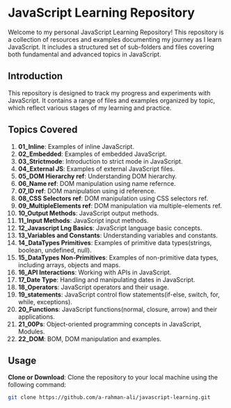 # JavaScript Learning Repository

Welcome to my personal JavaScript Learning Repository! This repository is a collection of resources and examples documenting my journey as I learn JavaScript. It includes a structured set of sub-folders and files covering both fundamental and advanced topics in JavaScript.

## Introduction

This repository is designed to track my progress and experiments with JavaScript. It contains a range of files and examples organized by topic, which reflect various stages of my learning and practice.

## Topics Covered

1. **01_Inline**: Examples of inline JavaScript.
2. **02_Embedded**: Examples of embedded JavaScript.
3. **03_Strictmode**: Introduction to strict mode in JavaScript.
4. **04_External JS**: Examples of external JavaScript files.
5. **05_DOM Hierarchy ref**: Understanding DOM hierarchy.
6. **06_Name ref**: DOM manipulation using name refernce.
7. **07_ID ref**: DOM manipulation using id reference.
8. **08_CSS Selectors ref**: DOM manipulation using CSS selectors ref.
9. **09_MultipleElements ref**: DOM manipulation via multiple-elements ref.
10. **10_Output Methods**: JavaScript output methods.
11. **11_Input Methods**: JavaScript input methods.
12. **12_Javascript Lng Basics**: JavaScript language basic concepts.
13. **13_Variables and Constants**: Understanding variables and constants.
14. **14_DataTypes Primitives**: Examples of primitive data types(strings, boolean, undefined, null).
15. **15_DataTypes Non-Primitives**: Examples of non-primitive data types, including arrays, objects and maps.
16. **16_API Interactions**: Working with APIs in JavaScript.
17. **17_Date Type**: Handling and manipulating dates in JavaScript.
18. **18_Operators**: JavaScript operators and their usage.
19. **19_statements**: JavaScript control flow statements(if-else, switch, for, while, exceptions).
20. **20_Functions**: JavaScript functions(normal, closure, arrow) and their applications.
21. **21_00Ps**: Object-oriented programming concepts in JavaScript, Modules.
22. **22_DOM**: BOM, DOM manipulation and examples.

<!-- ## Folder Structure

The repository is organized as follows:

### 01. Inline
- **01_inline.html**: Demonstrates inline JavaScript.

### 02. Embedded
- **02_embedded.html**: Shows how to embed JavaScript within HTML.

### 03. Strict Mode
- **03_strictmode.html**: Example of using strict mode in JavaScript.

### 04. External JS
- **04_external.html**: Demonstrates using external JavaScript files.
- **external.js**: External JavaScript file.

### 05. DOM Hierarchy
- **05_index.html**: Overview of DOM hierarchy.
- **05_external.js**: JavaScript related to DOM hierarchy.

### 06. Name Reference
- **06_index.html**: References using names in JavaScript.
- **index.js**: JavaScript file for name references.

### 07. ID Reference
- **07_index.html**: Demonstrates how to use IDs in JavaScript.
- **index.js**: JavaScript file for ID references.

### 08. CSS Selectors Reference
- **08_index.html**: Examples of CSS selectors.
- **index.js**: JavaScript file for CSS selectors.

### 09. Multiple Elements Reference
- **09_index.html**: Working with multiple elements in JavaScript.
- **index.js**: JavaScript file for multiple elements.

### 10. Output Methods
- **10_index.html**: Various methods for outputting data in JavaScript.
- **index.js**: JavaScript file for output methods.

### 11. Input Methods
- **form_input.html**: Form input handling.
- **variables.html**: Variables used in input examples.
- **index.js**: JavaScript file for input methods.
- **prompt_input.html**: Using prompts for input.

### 12. JavaScript Language Basics
- **variables.html**: Basics of JavaScript variables.

### 13. Variables and Constants
- **variables.html**: Understanding variables and constants.

### 14. Data Types (Primitives)
- **01_datatypes.html**: Introduction to data types.
- **01_datatypes.js**: JavaScript examples for data types.
- **02_strings.html**: Working with strings.
- **02_strings.js**: JavaScript examples for strings.
- **03_stringManipulations.html**: String manipulation techniques.
- **03_stringManipulations.js**: JavaScript examples for string manipulations.
- **04_stringStyles.html**: String styling.
- **04_stringStyles.js**: JavaScript examples for string styling.
- **05_stringClassStyles.html**: String class styles.
- **05_stringClassStyles.js**: JavaScript examples for string class styles.
- **06_stringFunctions.html**: String functions.
- **06_stringFunctions.js**: JavaScript examples for string functions.
- **07_strings.html**: Additional string examples.
- **07_strings.js**: JavaScript file for additional strings.
- **08_stringTrim.html**: String trimming techniques.
- **08_stringTrim.js**: JavaScript examples for string trimming.
- **09_stringSplit.html**: String splitting.
- **09_stringSplit.js**: JavaScript examples for string splitting.
- **10_stringMatch.html**: String matching techniques.
- **10_stringMatch.js**: JavaScript examples for string matching.
- **11_boolean.html**: Understanding boolean data types.
- **11_boolean.js**: JavaScript file for boolean data types.
- **12_boolean.html**: Additional boolean examples.
- **12_boolean.js**: JavaScript file for additional boolean examples.
- **13_undefined.html**: Handling undefined values.
- **13_undefined.js**: JavaScript examples for undefined values.
- **14_null.html**: Working with null values.
- **14_null.js**: JavaScript examples for null values.

### 15. Data Types (Non-Primitives)
- **15_non-primitives.html**: Introduction to non-primitive data types.

- **16_arrays.html**: Working with arrays.
- **17_arrays.html**: More examples with arrays.
- **18_arrays.html**: Array manipulations.
- **18_arrays.js**: JavaScript file for array manipulations.
- **19_arrays.html**: Advanced array examples.
- **19_arrays.js**: JavaScript file for advanced array examples.
- **20_dynamic_elements.html**: Dynamic elements in arrays.
- **21_properties_of_element.html**: Properties of array elements.
- **21_properties_of_element.js**: JavaScript examples for array element properties.
- **22_dynamic_elements.html**: More dynamic element examples.
- **22_dynamic_elements.js**: JavaScript file for more dynamic elements.
- **23_array_elements.html**: Working with array elements.
- **23_array_elements.js**: JavaScript examples for array elements.
- **24_array_adding_elements.html**: Adding elements to arrays.
- **24_array_adding_elements.js**: JavaScript file for adding elements.
- **25_array_remove_elements.html**: Removing elements from arrays.
- **25_array_remove_elements.js**: JavaScript file for removing elements.
- **26_array_manipulations.html**: Advanced array manipulations.
- **26_array_manipulations.js**: JavaScript file for advanced array manipulations.

- **27_sorts.html**: Sorting arrays.
- **27_sorts.js**: JavaScript file for sorting arrays.
- **28_objects.html**: Introduction to objects.
- **29_objects_example.html**: Example objects.
- **29_objects_example.js**: JavaScript file for example objects.
- **30_objects_ex1.html**: Objects example 1.
- **30_objects_ex1.js**: JavaScript file for objects example 1.
- **31_objects_with_function.html**: Objects with functions.
- **31_objects_with_function.js**: JavaScript file for objects with functions.
- **32_objects_ex2.html**: Objects example 2.
- **32_objects_ex2.js**: JavaScript file for objects example 2.
- **33_objects_ex3.html**: Objects example 3.
- **33_objects_ex3.js**: JavaScript file for objects example 3.
- **34_maps.html**: Introduction to maps.
- **35_maps_ex1.html**: Maps example 1.
- **35_maps_ex1.js**: JavaScript file for maps example 1.

- **36_nonPrimitives_Summary.html**: Summary of non-primitives.

### 16. API Interactions
- **01_api.html**: Introduction to API interactions.
- **02_api_ex1.html**: API example 1.
- **02_api_ex1.js**: JavaScript file for API example 1.
- **03_api_nasa.html**: NASA API example.
- **03_api_nasa.js**: JavaScript file for NASA API example.
- **data.json**: Sample data file for API interactions.

### 17. Date Type
- **01_date.html**: Introduction to date types.
- **02_date_ex1.html**: Date example 1.
- **02_date_ex1.js**: JavaScript file for date example 1.
- **03_date_ex2.html**: Date example 2.
- **03_date_ex2.js**: JavaScript file for date example 2.

### 18. Operators
- **01_operators.html**: Introduction to operators.
- **01_operators.js**: JavaScript file for operators.
- **02_unary_operators.html**: Unary operators.
- **02_unary_operators.js**: JavaScript file for unary operators.
- **03_ternary_operator_ex.html**: Ternary operator examples.
- **03_ternary_operator_ex.js**: JavaScript file for ternary operator examples.
- **04_emi.html**: EMI (Equated Monthly Installments) example.
- **04_emi.js**: JavaScript file for EMI example.
- **05_evenOdd.html**: Even and odd numbers example.
- **05_evenOdd.js**: JavaScript file for even and odd numbers.
- **06_comp_operators.html**: Comparison operators.
- **06_comp_operators.js**: JavaScript file for comparison operators.
- **07_comp_ops.html**: Additional comparison operators.
- **07_comp_ops.js**: JavaScript file for additional comparison operators.
- **07_users.json**: Sample users data file.
- **08_special_ops.html**: Special operators.
- **08_special_ops.js**: JavaScript file for special operators.
- **09_special_ops.html**: More special operators.
- **09_special_ops.js**: JavaScript file for more special operators.
- **10_comparision_operators.html**: Comparison operators in-depth.
- **10_comparision_operators.js**: JavaScript file for comparison operators in-depth.

### 19. Statements
- **01_statements.html**: Control flow statements in JavaScript.
- **01_statements.js**: JavaScript file for control flow statements.

### 20. Functions
- **01_functions.html**: Introduction to functions.
- **01_functions.js**: JavaScript file for functions.

### 21. Object-Oriented Programming (OOP)
- **01_oop.html**: Introduction to OOP concepts.
- **01_oop.js**: JavaScript file for OOP examples.

### 22. DOM
- **01_dom.html**: Advanced DOM manipulation.
- **01_dom.js**: JavaScript file for advanced DOM examples. -->


## Usage

**Clone or Download**: Clone the repository to your local machine using the following command:
```bash
git clone https://github.com/a-rahman-ali/javascript-learning.git
